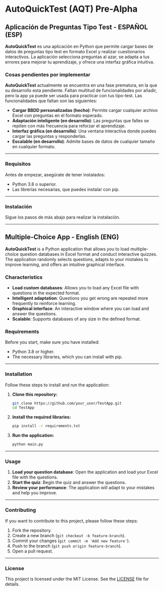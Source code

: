 # AutoQuickTest (AQT) Pre-Alpha

## **Aplicación de Preguntas Tipo Test - ESPAÑOL (ESP)**

**AutoQuickTest** es una aplicación en Python que permite cargar bases de datos de preguntas tipo test en formato Excel y realizar cuestionarios interactivos. La aplicación selecciona preguntas al azar, se adapta a tus errores para mejorar tu aprendizaje, y ofrece una interfaz gráfica intuitiva.

### Cosas pendientes por implementar
 **AutoQuickTest** actualmente se encuentra en una fase prematura, en la que su desarrollo esta pendiente. Faltan multitud de funcionalidades por añadir, pero la app ya puede ser usada para practicar con tus tipo-test.
 Las funcionalidades que faltan son las siguientes:
 
- **Cargar BBDD personalizadas (hecho)**: Permite cargar cualquier archivo Excel con preguntas en el formato esperado.
- **Adaptación inteligente (en desarrollo)**: Las preguntas que falles se repiten con más frecuencia para reforzar el aprendizaje.
- **Interfaz gráfica (en desarrollo)**: Una ventana interactiva donde puedes cargar las preguntas y responderlas.
- **Escalable (en desarrollo)**: Admite bases de datos de cualquier tamaño en cualquier formato.
 
---

### Requisitos

Antes de empezar, asegúrate de tener instalados:

- Python 3.8 o superior.
- Las librerías necesarias, que puedes instalar con pip.

---

### Instalación

Sigue los pasos de más abajo para realizar la instalación.

---

## **Multiple-Choice App - English (ENG)**

**AutoQuickTest** is a Python application that allows you to load multiple-choice question databases in Excel format and conduct interactive quizzes. The application randomly selects questions, adapts to your mistakes to improve learning, and offers an intuitive graphical interface.

### Characteristics

- **Load custom databases**: Allows you to load any Excel file with questions in the expected format.
- **Intelligent adaptation**: Questions you get wrong are repeated more frequently to reinforce learning.
- **Graphical interface**: An interactive window where you can load and answer the questions.
- **Scalable**: Supports databases of any size in the defined format.

### Requirements

Before you start, make sure you have installed:

- Python 3.8 or higher.
- The necessary libraries, which you can install with pip.

---

### Installation

Follow these steps to install and run the application:

1. **Clone this repository:**
   ```bash
   git clone https://github.com/your_user/TestApp.git
   cd TestApp
   ```

2. **Install the required libraries:**
   ```bash
   pip install -r requirements.txt
   ```

3. **Run the application:**
   ```bash
   python main.py
   ```

---

### Usage

1. **Load your question database**: Open the application and load your Excel file with the questions.
2. **Start the quiz**: Begin the quiz and answer the questions.
3. **Review your performance**: The application will adapt to your mistakes and help you improve.

---

### Contributing

If you want to contribute to this project, please follow these steps:

1. Fork the repository.
2. Create a new branch (`git checkout -b feature-branch`).
3. Commit your changes (`git commit -m 'Add new feature'`).
4. Push to the branch (`git push origin feature-branch`).
5. Open a pull request.

---

### License

This project is licensed under the MIT License. See the [LICENSE](LICENSE) file for details.
